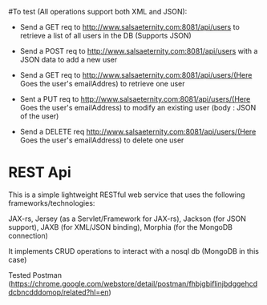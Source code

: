 
#To test (All operations support both XML and JSON):
 - Send a GET req to http://www.salsaeternity.com:8081/api/users to retrieve a list of all users in the DB (Supports JSON)

 - Send a POST req to http://www.salsaeternity.com:8081/api/users with a JSON data to add a new user
 
 - Send a GET req to http://www.salsaeternity.com:8081/api/users/(Here Goes the user's emailAddres) to retrieve one user
 
 - Sent a PUT req to http://www.salsaeternity.com:8081/api/users/(Here Goes the user's emailAddress) to modify an existing user (body : JSON of the user)
 
 - Send a DELETE req  http://www.salsaeternity.com:8081/api/users/(Here Goes the user's emailAddress) to delete one user


# REST Api
This is a simple lightweight RESTful web service that uses the following frameworks/technologies:

JAX-rs, 
Jersey (as a Servlet/Framework for JAX-rs),
Jackson (for JSON support),
JAXB (for XML/JSON binding),
Morphia (for the MongoDB connection)

It implements CRUD operations to interact with a nosql db (MongoDB in this case)


Tested Postman (https://chrome.google.com/webstore/detail/postman/fhbjgbiflinjbdggehcddcbncdddomop/related?hl=en)


